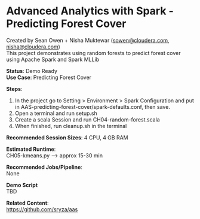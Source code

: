 # Advanced Analytics with Spark - Predicting Forest Cover
Created by Sean Owen + Nisha Muktewar (sowen@cloudera.com, nisha@cloudera.com)<br>
This project demonstrates using random forests to predict forest cover using Apache Spark and Spark MLLib

<b>Status</b>: Demo Ready<br>
<b>Use Case</b>: Predicting Forest Cover

<b>Steps</b>:<br>
1. In the project go to Setting > Environment > Spark Configuration and put in AAS-predicting-forest-cover/spark-defaults.conf, then save. 
2. Open a terminal and run setup.sh<br>
3. Create a scala Session and run CH04-random-forest.scala<br>
4. When finished, run cleanup.sh in the terminal<br>

<b>Recommended Session Sizes</b>: 4 CPU, 4 GB RAM

<b>Estimated Runtime</b>: <br>
CH05-kmeans.py --> approx 15-30 min 

<b>Recommended Jobs/Pipeline</b>:<br>
None

<b>Demo Script</b><br>
TBD

<b>Related Content</b>:<br>
https://github.com/sryza/aas

